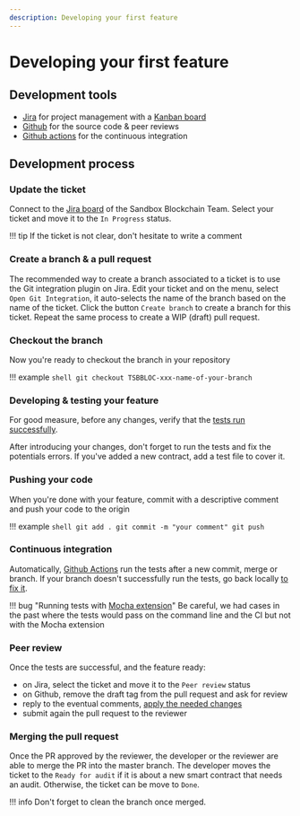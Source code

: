 ```yaml
---
description: Developing your first feature
---
```


# Developing your first feature

## Development tools

* [Jira](https://sandboxgame.atlassian.net) for project management with a [Kanban board](https://sandboxgame.atlassian.net/secure/RapidBoard.jspa?projectKey=TSBBLOC&rapidView=68)
* [Github](https://github.com/thesandboxgame/sandbox-smart-contracts) for the source code & peer reviews
* [Github actions](https://github.com/thesandboxgame/sandbox-smart-contracts/actions) for the continuous integration

## Development process

### Update the ticket

Connect to the [Jira board](https://sandboxgame.atlassian.net/secure/RapidBoard.jspa?projectKey=TSBBLOC&rapidView=68) of the Sandbox Blockchain Team.
Select your ticket and move it to the `In Progress` status.

!!! tip
    If the ticket is not clear, don't hesitate to write a comment

### Create a branch & a pull request

The recommended way to create a branch associated to a ticket is to use the Git integration plugin on Jira.
Edit your ticket and on the menu, select `Open Git Integration`, it auto-selects the name of the branch based on the name of the ticket.
Click the button `Create branch` to create a branch for this ticket.
Repeat the same process to create a WIP (draft) pull request.

### Checkout the branch

Now you're ready to checkout the branch in your repository

!!! example
    ```shell
    git checkout TSBBLOC-xxx-name-of-your-branch
    ```

### Developing & testing your feature

For good measure, before any changes, verify that the [tests run successfully](../intro/running-tests.md).

After introducing your changes, don't forget to run the tests and fix the potentials errors.
If you've added a new contract, add a test file to cover it.

### Pushing your code

When you're done with your feature, commit with a descriptive comment and push your code to the origin

!!! example
    ```shell
    git add .
    git commit -m "your comment"
    git push
    ```

### Continuous integration

Automatically, [Github Actions](https://github.com/thesandboxgame/sandbox-smart-contracts/actions) run the tests after a new commit, merge or branch.
If your branch doesn't successfully run the tests, go back locally [to fix it](../howto/fixing-tests.md).

!!! bug "Running tests with [Mocha extension](../intro/running-tests.md#running-the-tests-with-visual-studio-code)"
    Be careful, we had cases in the past where the tests would pass on the command line and the CI but not with the Mocha extension

### Peer review

Once the tests are successful, and the feature ready:

* on Jira, select the ticket and move it to the `Peer review` status
* on Github, remove the draft tag from the pull request and ask for review
* reply to the eventual comments, [apply the needed changes](developing-first-feature.md#developing--testing-your-feature)
* submit again the pull request to the reviewer

### Merging the pull request

Once the PR approved by the reviewer, the developer or the reviewer are able to merge the PR into the master branch.
The developer moves the ticket to the `Ready for audit` if it is about a new smart contract that needs an audit.
Otherwise, the ticket can be move to `Done`.

!!! info
    Don't forget to clean the branch once merged.
